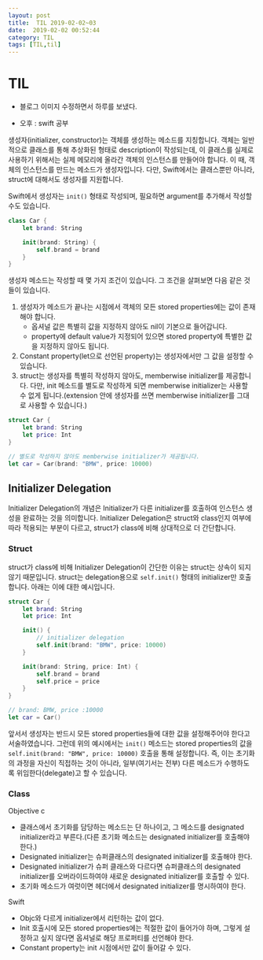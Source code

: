 ```yaml
---
layout: post
title:  TIL 2019-02-02~03
date:  2019-02-02 00:52:44
category: TIL
tags: [TIL,til]
---
```


# TIL

- 블로그  이미지 수정하면서 하루를 보냈다.



- 오후 : swift 공부

생성자(initializer, constructor)는 객체를 생성하는 메소드를 지칭합니다. 객체는 일반적으로 클래스를 통해 추상화된 형태로 description이 작성되는데, 이 클래스를 실제로 사용하기 위해서는 실제 메모리에 올라간 객체의 인스턴스를 만들어야 합니다. 이 때, 객체의 인스턴스를 만드는 메소드가 생성자입니다. 다만, Swift에서는 클래스뿐만 아니라, struct에 대해서도 생성자를 지원합니다.

Swift에서 생성자는 `init()` 형태로 작성되며, 필요하면 argument를 추가해서 작성할 수도 있습니다.

```swift
class Car {
    let brand: String

    init(brand: String) {
        self.brand = brand
    }
}
```

생성자 메소드는 작성할 때 몇 가지 조건이 있습니다. 그 조건을 살펴보면 다음 같은 것들이 있습니다.

1. 생성자가 메소드가 끝나는 시점에서 객체의 모든 stored properties에는 값이 존재해야 합니다.
   - 옵셔널 값은 특별히 값을 지정하지 않아도 nil이 기본으로 들어갑니다.
   - property에 default value가 지정되어 있으면 stored property에 특별한 값을 지정하지 않아도 됩니다.
2. Constant property(let으로 선언된 property)는 생성자에서만 그 값을 설정할 수 있습니다.
3. struct는 생성자를 특별히 작성하지 않아도, memberwise initializer를 제공합니다. 다만, init 메소드를 별도로 작성하게 되면 memberwise initializer는 사용할 수 없게 됩니다.(extension 안에 생성자를 쓰면 memberwise initializer를 그대로 사용할 수 있습니다.)

```swift
struct Car {
    let brand: String
    let price: Int
}

// 별도로 작성하지 않아도 memberwise initializer가 제공됩니다.
let car = Car(brand: "BMW", price: 10000)
```

## Initializer Delegation

Initializer Delegation의 개념은 Initializer가 다른 initializer를 호출하여 인스턴스 생성을 완료하는 것을 의미합니다. Initializer Delegation은 struct와 class인지 여부에 따라 적용되는 부분이 다르고, struct가 class에 비해 상대적으로 더 간단합니다.

### Struct

struct가 class에 비해 Initializer Delegation이 간단한 이유는 struct는 상속이 되지 않기 때문입니다. struct는 delegation용으로 `self.init()` 형태의 initializer만 호출합니다. 아래는 이에 대한 예시입니다.

```swift
struct Car {
    let brand: String
    let price: Int

    init() {
        // initializer delegation
        self.init(brand: "BMW", price: 10000)
    }

    init(brand: String, price: Int) {
        self.brand = brand
        self.price = price
    }
}

// brand: BMW, price :10000
let car = Car()
```

앞서서 생성자는 반드시 모든 stored properties들에 대한 값을 설정해주어야 한다고 서술하였습니다. 그런데 위의 예시에서는 `init()` 메소드는 stored properties의 값을 `self.init(brand: "BMW", price: 10000)` 호출을 통해 설정합니다. 즉, 이는 초기화의 과정을 자신이 직접하는 것이 아니라, 일부(여기서는 전부) 다른 메소드가 수행하도록 위임한다(delegate)고 할 수 있습니다.

### Class

Objective c

- 클래스에서 초기화를 담당하는 메소드는 단 하나이고, 그 메소드를 designated initializer라고 부른다.(다른 초기화 메소드는 designated initializer를 호출해야 한다.)
- Designated initializer는 슈퍼클래스의 designated initializer를 호출해야 한다.
- Designated initializer가 슈퍼 클래스와 다르다면 슈퍼클래스의 designated initializer를 오버라이드하여야 새로운 designated initializer를 호출할 수 있다.
- 초기화 메소드가 여럿이면 헤더에서 designated initializer를 명시하여야 한다.

Swift

- Objc와 다르게 initializer에서 리턴하는 값이 없다.
- Init 호출시에 모든 stored properties에는 적절한 값이 들어가야 하며, 그렇게 설정하고 싶지 않다면 옵셔널로 해당 프로퍼티를 선언해야 한다.
- Constant property는 init 시점에서만 값이 들어갈 수 있다.